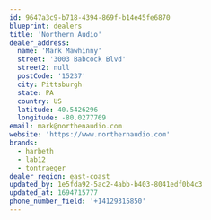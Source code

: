 ```yaml
---
id: 9647a3c9-b718-4394-869f-b14e45fe6870
blueprint: dealers
title: 'Northern Audio'
dealer_address:
  name: 'Mark Mawhinny'
  street: '3003 Babcock Blvd'
  street2: null
  postCode: '15237'
  city: Pittsburgh
  state: PA
  country: US
  latitude: 40.5426296
  longitude: -80.0277769
email: mark@northenaudio.com
website: 'https://www.northernaudio.com'
brands:
  - harbeth
  - lab12
  - tontraeger
dealer_region: east-coast
updated_by: 1e5fda92-5ac2-4abb-b403-8041edf0b4c3
updated_at: 1694715777
phone_number_field: '+14129315850'
---
```


